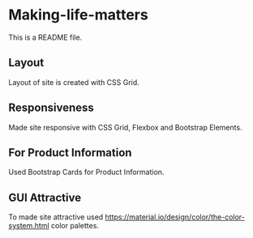 # Making-life-matters
This is a README file.

## Layout
Layout of site is created with CSS Grid.

## Responsiveness
Made site responsive with CSS Grid, Flexbox and Bootstrap Elements.

## For Product Information
Used Bootstrap Cards for Product Information.

## GUI Attractive 
To made site attractive used https://material.io/design/color/the-color-system.html color palettes.
